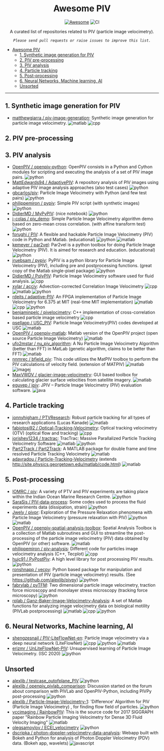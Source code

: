 <div align="center">

# Awesome PIV
[![Awesome](https://awesome.re/badge-flat.svg)](https://github.com/sindresorhus/awesome#readme)
![CI](https://github.com/lento234/awesome_piv/workflows/CI/badge.svg)


A curated list of repositories related to PIV (particle image velocimetry). 

*`Please send pull requests or raise issues to improve this list.`*

</div>

- [Awesome PIV](#awesome-piv)
  - [1. Synthetic image generation for PIV](#1-synthetic-image-generation-for-piv)
  - [2. PIV pre-processing](#2-piv-pre-processing)
  - [3. PIV analysis](#3-piv-analysis)
  - [4. Particle tracking](#4-particle-tracking)
  - [5. Post-processing](#5-post-processing)
  - [6. Neural Networks, Machine learning, AI](#6-neural-networks-machine-learning-ai)
  - [Unsorted](#unsorted)

--------------------------------

## 1. Synthetic image generation for PIV

- [matthewgiarra / piv-image-generation](https://github.com/matthewgiarra/piv-image-generation): Synthetic image generation for particle image velocimetry. ![matlab] ![cpp]


## 2. PIV pre-processing



## 3. PIV analysis

- [OpenPIV / openpiv-python](https://github.com/openpiv/openpiv-python): OpenPIV consists in a Python and Cython modules for scripting and executing the analysis of a set of PIV image pairs. ![python]
- [MattEdwards94 / AdaptivePIV](https://github.com/MattEdwards94/AdaptivePIV): A repository  analysis of PIV images using adaptive PIV image analysis approaches (also test cases) ![python]
- [gbcarlos/piv](https://github.com/gbcarlos/piv): Particle Image Velocimetry with Python (and few test pairs) ![python]
- [philippemiron / pypiv](https://github.com/philippemiron/pypiv): Simple PIV script (with synthetic images) ![python]
- [DidierMD / MyPyPIV](https://github.com/DidierMD/MyPyPIV): (nice notebook) ![python]
- [j-colas / piv_demo](https://github.com/j-colas/piv_demo): Simple Particle Image Velocimetry algorithm demo based on zero-mean cross correlation. (with affine transform test) ![python]
- [forughi / PIV](https://github.com/forughi/PIV): A flexible and hackable Particle Image Velocimetry (PIV) code in Python and Matlab. (educational) ![python] ![matlab]
- [kemeyer / par2vel](https://github.com/kemeyer/par2vel): Par2vel is a python toolbox for doing Particle Image Velocimetry (PIV). It is aimed for research and education. (educational)![python]
- [jruebsam / pypiv](https://github.com/jruebsam/pypiv): PyPIV is a python library for Particle Image Velocimetry (PIV), including pre and postprocessing functions. (great copy of the Matlab single-pixel package) ![python]
- [DidierMD / PolyPIV](https://github.com/DidierMD/PolyPIV): Particle Image Velocimetry software used for fluid analysis. ![cpp]
- [xylar / acciv](https://github.com/xylar/acciv): Advection-corrected Correlation Image Velocimetry ![cpp] ![matlab] ![python] 
- [rdeits / adaptive-PIV](https://github.com/rdeits/adaptive-PIV): An FPGA implementation of Particle Image Velocimetry for 6.375 at MIT  (real-time MIT implementation) ![matlab] ![cpp] ![python]
- [benjaminpelc / pivelocimetry](https://github.com/benjaminpelc/pivelocimetry):  C++ implementation of cross-correlation based particle image velocimetry ![cpp]
- [psellapp / USC_PIV](https://github.com/psellapp/USC_PIV): Particle Image Velocimetry(PIV) codes developed at USC ![matlab]
- [OpenPIV / openpiv-matlab](https://github.com/openpiv/openpiv-matlab): Matlab version of the OpenPIV project (open source Particle Image Velocimetry) ![matlab]
- [ufo2mstar / nu_piv_algorithm](https://github.com/ufo2mstar/nu_piv_algorithm): A Nu Particle Image Velocimetry Algorithm (better than FFT) in MatLab (genetic algorithm, claims to be better than FFT) ![matlab]
- [nnmrec / bfield_piv](https://github.com/nnmrec/bfield_piv): This code utilizes the MatPIV toolbox to perform the PIV calculations of velocity field. (extension of MATPIV) ![matlab] ![imagej]
- [MaxVWDV / glacier-image-velocimetry](https://github.com/MaxVWDV/glacier-image-velocimetry):  GUI based toolbox for calculating glacier surface velocities from satellite imagery. ![matlab]
- [eguvep / jpiv](https://github.com/eguvep/jpiv):  JPIV – Particle Image Velocimetry (PIV) evaluation software. ![java]


## 4. Particle tracking
- [jonnyhigham / PTVResearch](https://github.com/jonnyhigham/PTVResearch): Robust particle tracking for all types of research applications (Lucas Kanade) ![matlab]
- [fabiotosi92 / Optical-Tracking-Velocimetry](https://github.com/fabiotosi92/Optical-Tracking-Velocimetry): Optical tracking velocimetry (OTV) (optical flow and tracking) ![cpp]
- [jorishey1234 / tractrac](https://github.com/jorishey1234/tractrac): TracTrac: Massive Parallalized Particle Tracking Velocimetry Software ![matlab] ![python]
- [Part2Track / Part2Track](https://github.com/Part2Track/Part2Track): A MATLAB package for double frame and time resolved Particle Tracking Velocimetry ![matlab]
- [adavradou / Particle-Tracking-Velocimetry](https://github.com/adavradou/Particle-Tracking-Velocimetry) (extends http://site.physics.georgetown.edu/matlab/code.html) ![matlab]


## 5. Post-processing

- [IOMRC / piv](https://github.com/IOMRC/piv): A variety of PTV and PIV experiments are taking place within the Indian Ocean Marine Research Centre. ![python]
- [SaraSis / PIV-data-process](https://github.com/SaraSis/PIV-data-process): Some codes used to process the fluid experiments data (dissipation, strain) ![python]
- [Jwely / pivpr](https://github.com/Jwely/pivpr): Exploration of the Pressure Relaxation phenomena with Particle Image Velocimetry (pressure relaxation with PIV) ![python] ![matlab]
- [OpenPIV / openpiv-spatial-analysis-toolbox](https://github.com/OpenPIV/openpiv-spatial-analysis-toolbox): Spatial Analysis Toolbox is a collection of Matlab subroutines and GUI to streamline the post-processing of the particle image velocimetry (PIV) data obtained by OpenPIV (or other) software. ![matlab]
- [philippemiron / piv-analysis](https://github.com/philippemiron/piv-analysis): Different code for particles image velocimetry analysis (C++, Tecplot) ![cpp]
- [hujc91 / PyPostPiv](https://github.com/hujc91/PyPostPiv): A high level library for post processing PIV results. ![python]
- [ronshnapp / vecpy](https://github.com/ronshnapp/vecpy): Python based package for manipulation and presentation of PIV (particle image velocimetry) results. (See https://github.com/alexlib/pivpy) ![python]
- [fabrylab / pyTFM](https://github.com/fabrylab/pyTFM): Two dimensional particle image velocimetry, traction force microscopy and monolayer stress microscopy (tracking force microscopy) ![python]
- [rplab / Ganz-Baker-Image-Velocimetry-Analysis](https://github.com/rplab/Ganz-Baker-Image-Velocimetry-Analysis): A set of Matlab functions for analyzing image velocimetry data on biological motility (PIVLab postprocessing) ![matlab] ![cpp] ![python]


## 6. Neural Networks, Machine learning, AI

- [shengzesnail / PIV-LiteFlowNet-en](https://github.com/shengzesnail/PIV-LiteFlowNet-en): Particle image velocimetry via a deep neural network (LiteFlowNet) ![cpp] ![python] ![matlab]
- [erizmr / UnLiteFlowNet-PIV](https://github.com/erizmr/UnLiteFlowNet-PIV): Unsupervised learning of Particle Image Velocimetry. (ISC 2020) ![python]


## Unsorted

- [alexlib / testcase_outofplane_PIV](https://github.com/alexlib/testcase_outofplane_PIV) ![python]
- [alexlib / openpiv_pivlab_comparison](https://github.com/alexlib/openpiv_pivlab_comparison): Discussion started on the forum about comparison with PIVLab and OpenPIV-Python, including PIVPy post-processing ![python]
- [alexlib / Particle-Image-Velocimetry-1](https://github.com/alexlib/Particle-Image-Velocimetry-1): 'Difference' Algorithm for PIV (Particle Image Velocimetry) , for finding flow field of particles. ![python]
- [vccimaging / RainbowPIV](https://github.com/vccimaging/RainbowPIV): This is the source code for 2017 SIGGRAPH paper "Rainbow Particle Imaging Velocimetry for Dense 3D Fluid Velocity Imaging" ![matlab]
- [olegsamoylov / ECEI_velocimetry](https://github.com/olegsamoylov/ECEI_velocimetry) ![python]
- [dscripka / photon-doppler-velocimetry-data-analysis](https://github.com/dscripka/photon-doppler-velocimetry-data-analysis): Webapp built with Bokeh and Python for analysis of Photon Doppler Velocimetry (PDV) data. (Bokeh app, wavelets) ![javascript]


<!--- software badges -->

[python]: https://img.shields.io/badge/Python-gray.svg?logo=data%3Aimage%2Fpng%3Bbase64%2CiVBORw0KGgoAAAANSUhEUgAAABQAAAAUCAMAAAC6V%2B0%2FAAACClBMVEUAAABAgL83erM4ebA2eK43d603dqs3dak2dKg3c6Q5erM4ebA3d643caI3ebA3ea0AgIA3dqs3cKA3d643d603d6s3cJ44dq42dqs2dKk2dKc2cqU2cqM2bpw2ebQ3ebA3eK43d603dqs3dqk3dKg3c6U3cqQ3caI2bZr%2F2Ev%2F2Ej%2F1kf%2F1EU3erE4ebA2bJn%2F2Uj%2F0kI3eLA2a5f%2F1kb%2F0T83eK42a5T%2F1UT%2Fzz83caI4b6A4b542bpw2bps2bJk2a5c1apX80kb%2F00Q3dqs3cqM3cKH%2F31H%2F3k%2F%2F3E7%2F3Ez%2F2Ur%2F10r%2F1kf%2F1UU4dak3caL%2F4FH%2Fyzo3c6c4b6D%2F3k7%2FyTk1c6U3cJ7%2F3E7%2Fyjn%2Fxzg3caM3b543bp3%2F20z%2F00T%2F0kL%2F0UH%2F0D%2F%2Fzj%2F%2FzTz%2Fyzr%2Fyjn%2Fxzj%2F2kv%2F00P%2F0EL%2F0ED%2Fzj7%2FzDz%2F2En%2Fzj7%2FzTz%2Fyzv%2F10f%2Fzj7%2FzDP%2Fyjz%2Fyjr%2F1Ub%2F1ET%2FzDv%2FyTf%2F1UL%2F0UH%2F0ED%2Fzj7%2FzTz%2FzDz%2Fyzn%2Fyjj%2Fv0A3d603dqs3dak3dKc3c6U3cqQ3caI3cKA3b542bpw3eK42bZr%2F1kf%2F1UX%2F00Q2bJn%2F0kI3cqM2a5f%2F0UD%2F0UH%2Fzz%2F%2Fzj3%2F1ET%2FzDz%2F3k%2F%2F3E7%2F20z%2F2Ur%2F2En%2F1Ub%2FzTz%2F10f%2Fzj7%2Fyzr%2F2Uv%2F0kP%2F0D%2F%2F00P%2F0ED%2F%2F%2F9ywrbbAAAAhXRSTlMABGu%2F6vn25bJUkOWrfs%2BDAu%2Fbz%2FbV4G6IiIiI%2BOA9uMzMzMzMzMz84HDu5ncu%2BeB4VaHRe73fda%2F00K6qqqqqoldQ%2FPX%2BVFiou7u7u7vU4b9r8KiOwLA%2Bi836N2Hugs3NzMzMzMzMskDNioiIiHjN0vDiyPsKb%2BJm%2FrmdQqXY7vHjuWkEM28rJQAAAO9JREFUGNNVkK1OA1EYROfcO5emWTYNxeMRhFoUmhB4AhDFoUhwJHVYFBgUCo0hQZUXQKAIkkcogrTkErJB7C4sI8%2FM95NBkkSrT0mSJUl9OAPg%2FEOSQm3ZFwCkTjLBKQDuQMMVnECvgWt0VKwDL95gvPhloccYbpwOO8wGgoMXAGXNok2I9htAedvuJJgjj4BpnQT2syG4gLJgD%2BB9mLOhf2dTzg1AHOZslqvo4OkcG4hVw%2B4TOnjYhZ2vWD22n10jSTreilV%2BBrj8a2kpVrnc3Lb%2FFVLlwWzlKVEP1sn0Opitfo9SU11tadIemUjSD%2Bs0MpPwiOyPAAAAAElFTkSuQmCC

[matlab]: https://img.shields.io/badge/MATLAB-gray.svg?logo=data%3Aimage%2Fpng%3Bbase64%2CiVBORw0KGgoAAAANSUhEUgAAABYAAAAUCAYAAACJfM0wAAAD3klEQVQ4y53UT4hVdRTA8e%2B5v%2Fvv3ffnzrw3M%2FiH0RjmT2PhkGZM9mdRL80MRWzjQhEXIZK6yBZBBS2iRRJChYsEg4yocBIUMfq3CDFKRWcMnJmmpkHnDTO%2BnJk3f9597977a%2FGQMhQZz%2BZszvlwOHCOsIDIb9uG6minmmvc0PXFkYOPFH4%2FnBszPiouEr1jaOq2WmMhMN3dVNo6FttDQ292ZQsrOlao16ZzstJTAP79wfkDB2D%2FfpFC4eVk36Xuzq45lq5hmeey65cR5PM2Fg7n162D9nY4dOgp48bE7uxwv9T7QmYxuC6bVi2h1ZQFwvmWFsjnYXi4Bct61%2BzvX9RYKeGGgmuBl2S5afCcI3Cs1b83nAfymzdDQ4PDyMhaUqmP9djYWq%2FvMnUJwQpAheAlEWXwYikkYf1navOOaLkMZ89CLtfG%2BfNvMzq6nomJrDEwgD9VJL1YkACMALwUKIM1lqbTEC7eMtT%2F0QSwbHoafeFCs5RKRygUNtHXl2B8HLf%2FKkvCWZbVC63NkErC7A0oTuBFMYOOcG5jvUvP38G%2FE%2B%2F94ze4fh1c1zbm5h6%2B9vWp16d6ep7h5k0QQTIZMlNFUq7g2qBDoAKOC7YN5QrrpyMOm8IcgLH32iB7tQatc2SzW4HP4jA80%2FTYqpey7S3IzAxYFvZYAV9iPIsaHAFVcJwabgirLKFTya0dz893MXTlBaJoC1G0kihyiGNM16Hp6ccxEgmKP%2F9KpjRJ2hE8CxwbtIY4BNMCNwHKIGdo8o5w4Virj0Ecr6dSeZUgWEMQOFSrEEWgNVopqhq8wij1piZpQtKtwQA6BtOEhFfLBmwoRWRMAYMwfJ9KZSfl8mWCACoViCJ0HHPjr1HKP%2FxILiyTMYWkDclEbRUCxDEoVYMdBwxhtSk8qgQMJidDJidPUa1upVr9lDCsRGEYTVwf1zMnT5MrjpO1hbQFGQ%2FStxADNGAo%2FrRtTpsW%2FcogpYQtvbOI8cETeejtg1JpSObn90TK3DWt7O0z33z3TtPw4EyTI9TZkE1D1gc%2FDZ4LSqG15rgy2eh5bI5CnhfhqCE8u9KjTe50ILsb0xTL2mrz1cH6BPsafGisg3of%2FBRkkpBwOZ6w2RPHjJsOfP8ViJAOY96KNaNyt5M%2ButonjHjwgaWcWdTE8pQHtgmmAjQ%2FodkBDDsW1L1X%2B8UnOnyAdKzpvivct9Nn3yfIqQ855ObYJ1XQ0xBOcmWuxHbT5FIQQMPB2x%2F88XYfQO4Ka%2B3DABDyJD4nCahjkIsM8QrNnIt7Qb0xxX2FHvHRV%2F2UnvBP6Dn%2FS93vP6S1j%2F7Wv2fvPzd4aYILeYaYAAAAAElFTkSuQmCC

[cpp]: https://img.shields.io/badge/C/C++-gray.svg?logo=data%3Aimage%2Fpng%3Bbase64%2CiVBORw0KGgoAAAANSUhEUgAAADIAAAA4CAYAAAC%2FpKvXAAAG50lEQVR42tWYA3gkTRPH%2B7VtfrZtxznbTvLaPE6cnH1ZnG3b%2B8VeXWzvZsO16q3t57yYmUXwf55%2FMD3bXb%2FuqppJSKA0RySLiBLKzqO7r%2Fuc4xoZLIoSFv8wSig9joGDKyPMhdli6c%2FJQNXb62XPYKApaBMaWGyJFsgEMzcVvkAGihgG7p0jkk7D4NrQwNMaPL0PGeby%2FaQ%2FhQD%2FxWCkaPDRJf1SP7PFyu9HiWT7aBD%2B9fmYNOVPSaA1dZv0sWiBlMEFjWgIkM140quiBflPBawO8PhbAgbg3N3aHfUzdt%2B%2B%2B4g%2FhCfwJ5w4Cw39YexuhTFpsn%2F6Usiv445sw8nsaOh%2FS49jTN%2FhcQL5j16vAz0aBphNjvp5f3XFk8StAO7BYxyLN9f5sliMSA4Jhypg85UGOFbQBmelajgjVcHh3FbYhNeY%2FeX0Hh%2BBmrCGoh21e9cpyL%2BHg9m%2BTL70eBVklXeC3mQFNmmNVvh%2FiQZSj1X5CpQ1a5Psu9drQf6SL91oCQJUq3TgrcqatZBytNKn06GvOlFC%2BTpvJnh3kwIkuKt28F12nOSivJ3OyTMOfViy5MojM7ctJQ4ivhCf7yiBhnYD%2BFn0ZD%2Fdfo1TDONW5mY%2BMWt7I5koBnQT8QZC1WOCQEnVbYJPd7iHmbGhuOSN9w9IKcDt5gPx3mYFNGoMEGjVqvV0rbue9Jq%2FLjp39Z5JYisN3AcQ2pX6SLSr3Xj3ilySfvXBqZu7nQG8AFl1ugb4SqM1Q2WrDmpUetAarPwaAJo5UKJ4evaOOg8A%2FECiRTJo7jQCFxktNjhZ1Abz9pY5zbMAr12Qq8FotoEn4VqmGHFWGTsAT5D152q55Tbu%2FJc7S1jnm49ADS5qrddgsQvOV1Q8MGWThQbnbxBpXQ%2Bn1snjOUDvrb%2Fewq02O1xWqhtffWd3Bw3KG3PoVHQhT8LXEtqW%2BbbyuXtKcZO6O%2F8Zd4qtDnwHWcmhyI%2FktfKGmJVWXPPzz45n%2BgbAA%2BRATgtrd%2FliJ4%2FTEMi6%2Fhl78cp9UzYZ3QX14NRNcFHRBMKLpU5jz8zZTsdWnFLwA7mibAdPauowcIWwjV6Rnf7otG1qtt19ZPpmQGHaaZzGXn57Jx2TlLTwA8mu6ARPUtT3sEJMWZdf9ELMHk7tNK9KjZujA4csVhv9Oe1CCR0rbe6Clk49HTNZ6Bi%2Bfcu4geSwgMg9gMwWFDf9%2Bv096SQkMYeMTeNS0DTYXoMZHLLZ7fTnbZIKxxgNXGu03Oh0dGztWSXH1LqmAU9q1LhMLW3QglNX7gtNNJCgOLhuM4lIuUomCLv7JbUOshW7HeCzW2%2Br9tFL0tMfG7qkjQbvysFxGjJs2VVc3OoO5KFpmyG%2FWg27Miqdxp6L2k7HsBHwA1nN3n5pZ5uxrkjx2uQNcrcATkAJJWT02uI%2Ba7%2Fvb1GAjeWBiHlreWHMUjsNkIffmLgS9ktK1N99f1dzoEGoFQ09wCaJrA4eDEvkDPFQeCJklzSCQ3ojFu3xgtrHpm3WBhREcKEOUJxgXhyzjBXizUmrKMTdatb0Wt9Nu1iKfzzZAgFC%2Fw%2FV1mUELursNcBX4ovwyrjlLlMpfocEND168KSCihb9PxccrvA7yByBtJXZk68E7qLPAGWtCk7lVMCFwmqobumkvZ%2FP5%2F%2F%2B8TYpGS9o8geIKTLx0tUHw5J7HDu676oS%2Bko7LshunKSORCy%2BQiaI9F6BTFqZk%2FvUyOX1t6fGU8NTobS%2BHQIteU2bY6272nV8Mxm%2BMh2DtnMCmbm%2BqPRbU4XF7gr125NXQ6O6BwKlelU3rSV36yPQNTJ6fZkrkFZaB0KZ5q9fHLl6T3Ccla3rfGvyKiipV4O%2FJa1qhdevQ7DYRsKS08l4oeo6SAuZkybdQOsgPKmbz8PsiWEpNI%2F9pY2ni%2BicPB%2BqWlo%2FkzauJeS%2FCa%2FhBTUavHHY1ztpTnurgvJmCP1qJ53LS6tIMPMqofof81MSFC%2F3djJMRxgyfzccSi8Bg8kCbNIazLD7koJuAn7WewiMmcZ%2BhxjmXhychm5Dg7d%2BOCIJ%2Fv3pVnh39SlYuj8LBCcKqJN3p8M7eO0vH2yCRyKTfAieugOL%2FkPyb%2BZ%2B4laRyc%2BQoNgUvNmEhgFmC1pAwpNeIJz1P%2BaH%2BKETAwjiAvoXxGsFxQeR4DhFPwKUk%2BDYscQv%2Bp3gAZqTQXGdfQjQiynOkPDVDxG%2FK5R5Fk9nFS5iDSCADbNgG%2Flf4ksk0MKFfoILng4AxGUSGvcr0ucKiR2Ki1f5AaCetv5%2B1Vjmwev10%2B0FgJbWwb%2BZh8mAUWjiK7THc6sfO6bnPhLEvEkGrP7L%2FBYDlXiAyCX%2Fi%2FsLGRyCezDYCY6g0Rbq4NgcxzU6FgB9A0T9f5VBrS%2FNAAAAAElFTkSuQmCC

[imagej]: https://img.shields.io/badge/ImageJ-gray.svg

[javascript]: https://img.shields.io/badge/JavaScript-gray.svg?logo=data%3Aimage%2Fpng%3Bbase64%2CiVBORw0KGgoAAAANSUhEUgAAACgAAAAyCAMAAAAZbWmiAAABj1BMVEUAAADWujLbwkvYvTrYvjzTuDHZwEPWujHUuDHWujLWujHWujLXvDXWuzTWujLXuzXWujHXvDjWujLWujLWujLWujLWujHWujLWujLWujLWujLWujHWujLWujHVujTWujHWujLWujHWujHWujHWujHWujHWujLWujLWujLWujLVujHYvj3XuzTWujLWujL%2F%2F%2F%2F%2F2j7%2F%2Fvv%2F2kDVuTHs7vf%2F2DLVuS%2F%2F%2F%2F3j2KT40zHVtynr7O3%2F6ozp59vWujPXvDzr6%2Bn10jvUtyf31Dv%2F2Tb%2F2jv%2F8rr%2F5Xj%2F3D751T3dwDTs7fTUtiX%2F4WX%2F3Un82D3k2qvwzznXuzX%2F1y%2F%2F%2FO7%2F6IX%2F5nvcyWnaxFXryzjYvDLtyzDzzy7%2F99X%2F9cz%2F7qn%2B5HP%2F4GD%2F4Vr%2F31b%2F3ELXvkDmxjbhwjTavTPnxzLu8v%2F%2F%2FPP%2B%2BeT%2F9ML%2B8LL%2F5W%2Fdym%2F%2F4mf%2F42PZwlH%2F3k7%2F%2BuXq6eP%2B%2BN%2Fp6N%2Fo5dXo48%2F%2F7J3i1pzh1Zr%2F7Jfg0Yr%2B6Inezn%2F%2F6H3bxmH61DHAZCJOAAAALnRSTlMA%2FAIEjfwF%2Ff34meuLCHFWTT0zKiAR4NrQyb5fGAz98eW1qaGEfEhBOtSumGNoHFp97QAAA3FJREFUeNqN1QV78zYUBWA5XrDMzNxuV0lDxZDtMjMzfwxjhh%2B%2BI9%2BA%2B9SDU25ek3SkiP%2BfmrEv%2FjNjVYBfkkb%2FEY3KAYcoqP1HglQJWEsvEn0enLENsF574TaNrDNLAaoGbO9ymqj6trgQdmQBsAawopv89DxG2Jn1hyjVCWTECVNI1AiPlxJeP4oG64XwiBbH%2BERzudwUGVa8FGuRqKxBCF30OODW%2Fv77g4RxvTdfyN61oVFjhYJ9JZhIfxN72shNzsiI5CTlHyed1CyE8IlyJ5zNLE9MKZjkROS7Ey%2B1Cg%2FgAMMow%2BkYQ5mM2JEfj700KnRAx2Q7Yf7KkSvAEJhPVLnDszk7b9cevdQPpqMVfuKknPBqO24nfOelSkCPaoUb%2FGDmB%2FzeS202rA%2BS26VXzfGwHbsTOmBD2X%2FCYTCPqGgkzR2qcCfAkOao3w3Gzfj2dtxSnWgHxGdrYcSfw%2FHLi5nzs5nJFDrBcBTw5VN%2FvZOU%2BPHLZCc1%2BQSii5DbPUKpWZS76ESL8HArXGESDJ3YszvBsNIFAvFcv8NU9wrdvnSbG5Ty1ekcvqvyhPKwWsFUCeYmd1%2B%2FnfnwOb4WQXnsTjCsUSSXwLJiuLJ4Y8W3Tcu8TMpXnwErbegRdXC3%2B%2BlcLkF5GFbL8Ma8lHJnDZ2oYohWpKYOlmc33t%2BuJBjCYSGau1K%2BHsdUDzJEK1JTnzLTseXvNn6fzSgItXZx%2Fm0yKU8twFogFV%2BTgsh0LJYBzC2u7c7tqMFBz82HqMadwLdmXDo2neE8W1zyzV9b0a52hjpaEbjdmF2GLUFEjfc5OtHdUYC9pCVy6f2J75djy4V1LdGI0x9Xb7IaNeFRSq1IJXK5rT9%2F%2FmGad4rkzpvfrq1tM5wNqE7YZ%2FSJftKiRCnYldTBT79OTe7NXaxheDBKC5te6hF8Sr3UitRWdGolYe9mFlYBsnDopT6GjlawVRuprZB1BcuLcJCh2467gOU%2FIHx5OOwOF8Lrm3dHQfqKoQet8JOm%2BZ1QqcXN%2B6OAN6BFuROQoiNURgUb5XcF43CJvN4A%2FtHVUw%2BCMK0ONRICC7ppK3U7Zb1V7TyKDNWpK4ZCTUTk1zSKsuruq1YLWmfH0qPbdrh8hPJpDA12qCcFA3RQAYv%2F6LUDLUF%2Fc3lNBSuEnUOq8%2FrUf2trcHo%2BThTZ3wXJNxi0L3gjAAAAAElFTkSuQmCC

[Java]: https://img.shields.io/badge/Java-gray.svg?logo=data%3Aimage%2Fpng%3Bbase64%2CiVBORw0KGgoAAAANSUhEUgAAAEAAAABACAMAAACdt4HsAAABFFBMVEUAAAD%2BvGH%2BuWT9ezz%2BjEO968n8aDH%2Bi0b%2BsVb5Wir%2BhkL8bTP%2BgUD5WSn9ymv6YC37ZjG89er9dTj8cDj5Xiz9dTn5XCv7Yi39lkn%2Bdzz9yW77ajT8ajL9dDnA89%2F9hT%2F6YS37bTb9bzP7ajL%2BhUFoyPU7iNI6gMl6z%2Fas7vtFk9c9jdJoxfFMm%2BE6gMYub7w2e8ZduvBBidAxdME8hctRouU5f8Y5gcVXquMucL8%2Bhc44ecSi8f6i6f6g2fh32fkubbo2e8Y0eMMyd8Mwc8E%2BjNI5gMhHmuFnwPI6gslWqelGkNVCitBCic85gdM2fcc6gshHktUvcsA%2Fhc1Gk9o2dr5fvulJlNz4WCn4WCoubLgubbjC8FcCAAAAWHRSTlMADRhYLgG6NCb4O6FO%2FBHnxwZriex489MkZAmuqHIDRd%2BSfbZAKG6SFQlcZCNNwfvPLn3umT3IvDX4qOAOERob%2Ftfk6vO%2BtEYaojhmdoNywq1w9oxU5ziO7qeVwQAAA0tJREFUeNqkldWBg2AQhHG3GB7Xkvj6b%2BTY88ew%2F0TQWRfrPdiOZQbXM%2BP7QWgmIIoTMwPSycyFLI8LE75TUvkG%2FFUAa5MAbGBr4oGbw86AH9bQ2Hp%2BW4JJETgNRg7YFZD6cupHXbaY3wfA0IukropHe3EBDMA48%2Ft9Sb1eXEuHFPLNYU5EA42nKKCJ2vXnQqghVSRyDfVROikGsWMpkphcwu5sYVTw7ROc5SSFWjMQL9%2B8ooZRwT%2Bc4ConR2CjKeH424MOOVGEoP4noDkoJFwhkOMNyDUTNcmpi29TSC0Fzt%2BDcARijQl9xUnqN8yVJvjOiYscU6DsLQW8bd1%2BrjXII0uDWz34XwmZVAKkEW9fbRk72qU4ziYkE9VhSfTuj%2Bfrt6R9seCjt7LYchSIwjAjrEbZjrCKFYHGoWmoUAUMHrdzct%2F%2FPaYq7RIZ%2FVY4l18o3usbkNIbqkdbpF3oOwM9PPTm6%2FsH503L1h108H7XAwB%2FIBzjMoAr%2BcD0lg4AYXSzJ0sowqNY5YywdHeZB8Q9ML%2FDH0BCz%2FcvPI%2BGSZoFgU4YepD96N4%2FAJxDAqq93CZwD7s1S4y83yvKu6kHGUAlHAbVTTtmWJNG0VwzRk%2B%2FtwXQXeH3UW0g1nGVu%2BKxAadAxvLRJIQ67Q8LM46QxOBO4AjJNw%2BVZqC3J1bJOVdxx4W30zS1s0UQLLLUqwXOEuzVySw3NjxFpy3af57uq8JpSstLdbJ3cWHTi8rSYvHmTC2f2Sg0Uk3T7I7wYxdF4f8hyvJvvw5ZuRGuGWFoTGfVsl3Vg19anMqnLuwgoIrwC5hTHZ5gF2fFfJ5fiXsBTCsPF2S3h2T0qhmcvlsu8gDW7v0%2BVjeFphUbFT8WAKOXKzQlAF55%2Bj1K%2BmKWVwEPnnZcbKSu%2BlSvXpxgvpdNN5x5oUaS%2BDAPCI%2B67mq%2BnBkpIYlzeSA3l0sjAA4TLaGen3PYr5GGaaYzOQFIkrc1OpY97A75axYEHkF0m%2Bb9SRFL%2FKJ41Z%2BG26MqYTZw01pjRttTNLc7QCI%2FHqlFz%2BFj0kYSTiFh1saNy2xcKewf269yI%2BGTkcxwitO3z70k03cPCVI6nfXblYnPapgcu6thb8LoDZVVUXdHkXTI4J%2BBCs8ToaFwLgAAAABJRU5ErkJggg%3D%3D
